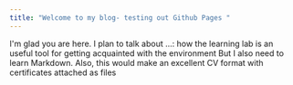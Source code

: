 ```yaml
---
title: "Welcome to my blog- testing out Github Pages "
---
```


I'm glad you are here. I plan to talk about ...: how the learning lab is an useful tool for getting acquainted with the environment
But I also need to learn Markdown. Also, this would make an excellent CV format with certificates attached as files

